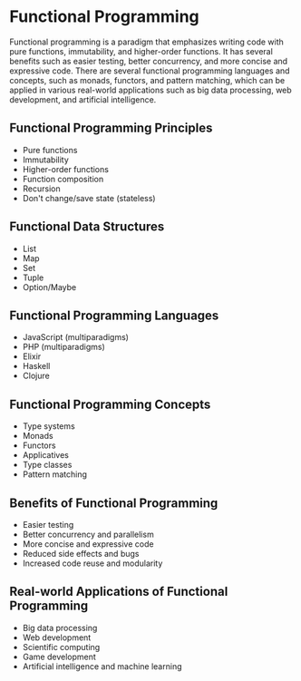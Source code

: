 # Functional Programming

Functional programming is a paradigm that emphasizes writing code with pure functions, immutability, and higher-order functions. It has several benefits such as easier testing, better concurrency, and more concise and expressive code. There are several functional programming languages and concepts, such as monads, functors, and pattern matching, which can be applied in various real-world applications such as big data processing, web development, and artificial intelligence.

## Functional Programming Principles
- Pure functions
- Immutability
- Higher-order functions
- Function composition
- Recursion
- Don't change/save state (stateless)

## Functional Data Structures
- List
- Map
- Set
- Tuple
- Option/Maybe

## Functional Programming Languages
- JavaScript (multiparadigms)
- PHP (multiparadigms)
- Elixir
- Haskell
- Clojure

## Functional Programming Concepts
- Type systems
- Monads
- Functors
- Applicatives
- Type classes
- Pattern matching

## Benefits of Functional Programming
- Easier testing
- Better concurrency and parallelism
- More concise and expressive code
- Reduced side effects and bugs
- Increased code reuse and modularity

## Real-world Applications of Functional Programming
- Big data processing
- Web development
- Scientific computing
- Game development
- Artificial intelligence and machine learning